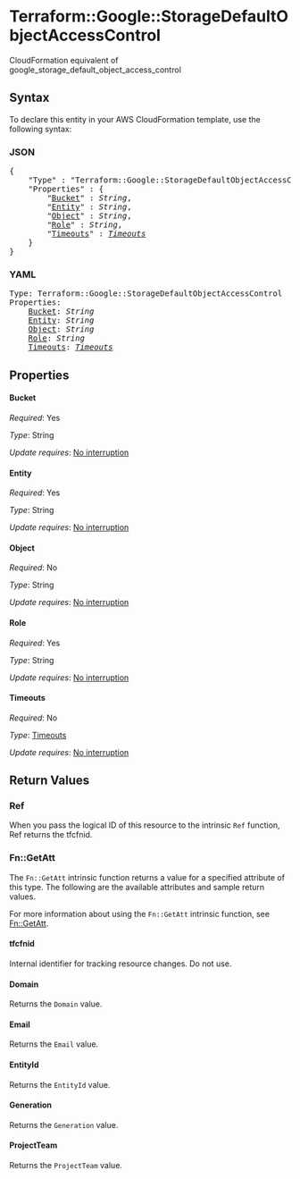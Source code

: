 # Terraform::Google::StorageDefaultObjectAccessControl

CloudFormation equivalent of google_storage_default_object_access_control

## Syntax

To declare this entity in your AWS CloudFormation template, use the following syntax:

### JSON

<pre>
{
    "Type" : "Terraform::Google::StorageDefaultObjectAccessControl",
    "Properties" : {
        "<a href="#bucket" title="Bucket">Bucket</a>" : <i>String</i>,
        "<a href="#entity" title="Entity">Entity</a>" : <i>String</i>,
        "<a href="#object" title="Object">Object</a>" : <i>String</i>,
        "<a href="#role" title="Role">Role</a>" : <i>String</i>,
        "<a href="#timeouts" title="Timeouts">Timeouts</a>" : <i><a href="timeouts.md">Timeouts</a></i>
    }
}
</pre>

### YAML

<pre>
Type: Terraform::Google::StorageDefaultObjectAccessControl
Properties:
    <a href="#bucket" title="Bucket">Bucket</a>: <i>String</i>
    <a href="#entity" title="Entity">Entity</a>: <i>String</i>
    <a href="#object" title="Object">Object</a>: <i>String</i>
    <a href="#role" title="Role">Role</a>: <i>String</i>
    <a href="#timeouts" title="Timeouts">Timeouts</a>: <i><a href="timeouts.md">Timeouts</a></i>
</pre>

## Properties

#### Bucket

_Required_: Yes

_Type_: String

_Update requires_: [No interruption](https://docs.aws.amazon.com/AWSCloudFormation/latest/UserGuide/using-cfn-updating-stacks-update-behaviors.html#update-no-interrupt)

#### Entity

_Required_: Yes

_Type_: String

_Update requires_: [No interruption](https://docs.aws.amazon.com/AWSCloudFormation/latest/UserGuide/using-cfn-updating-stacks-update-behaviors.html#update-no-interrupt)

#### Object

_Required_: No

_Type_: String

_Update requires_: [No interruption](https://docs.aws.amazon.com/AWSCloudFormation/latest/UserGuide/using-cfn-updating-stacks-update-behaviors.html#update-no-interrupt)

#### Role

_Required_: Yes

_Type_: String

_Update requires_: [No interruption](https://docs.aws.amazon.com/AWSCloudFormation/latest/UserGuide/using-cfn-updating-stacks-update-behaviors.html#update-no-interrupt)

#### Timeouts

_Required_: No

_Type_: <a href="timeouts.md">Timeouts</a>

_Update requires_: [No interruption](https://docs.aws.amazon.com/AWSCloudFormation/latest/UserGuide/using-cfn-updating-stacks-update-behaviors.html#update-no-interrupt)

## Return Values

### Ref

When you pass the logical ID of this resource to the intrinsic `Ref` function, Ref returns the tfcfnid.

### Fn::GetAtt

The `Fn::GetAtt` intrinsic function returns a value for a specified attribute of this type. The following are the available attributes and sample return values.

For more information about using the `Fn::GetAtt` intrinsic function, see [Fn::GetAtt](https://docs.aws.amazon.com/AWSCloudFormation/latest/UserGuide/intrinsic-function-reference-getatt.html).

#### tfcfnid

Internal identifier for tracking resource changes. Do not use.

#### Domain

Returns the <code>Domain</code> value.

#### Email

Returns the <code>Email</code> value.

#### EntityId

Returns the <code>EntityId</code> value.

#### Generation

Returns the <code>Generation</code> value.

#### ProjectTeam

Returns the <code>ProjectTeam</code> value.

